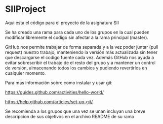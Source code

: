# SIIProject

Aqui esta el código para el proyecto de la asignatura SII

Se ha creado una rama para cada uno de los grupos en la cual pueden modificar libremente el codigo sin afectar a la rama principal (master).

GitHub nos permite trabajar de forma separada y a la vez poder juntar (pull request) nuestro trabajo, manteniendo la versión más actualizada sin tener que descargarse el codigo fuente cada vez. Además GitHub nos ayuda a evitar sobrescribir el trabajo de el resto del grupo y a mantener un control de versión, almacenando todos los cambios y pudiendo revertirlos en cualquier momento.

Para mas información sobre como instalar y usar git:

https://guides.github.com/activities/hello-world/

https://help.github.com/articles/set-up-git/


Se recomienda a los grupos que una vez se unan incluyan una breve descripcion de sus objetivos en el archivo README de su rama
